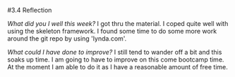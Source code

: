 #3.4 Reflection

*What did you I well this week?*
I got thru the material. I coped quite well with using the skeleton framework. I found some time to do some more work around the git repo by using 'lynda.com'.

*What could I have done to improve?*
I still tend to wander off a bit and this soaks up time. I am going to have to improve on this come bootcamp time. At the moment I am able to do it as I have a reasonable amount of free time. 
